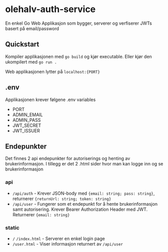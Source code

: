 # olehalv-auth-service
En enkel Go Web Applikasjon som bygger, serverer og verfiserer JWTs basert på email/password

## Quickstart
Kompiler applikasjonen med `go build` og kjør executable. Eller kjør den ukompilert med `go run .`

Web applikasjonen lytter på `localhost:{PORT}`

## .env
Applikasjonen krever følgene .env variables

- PORT
- ADMIN_EMAIL
- ADMIN_PASS
- JWT_SECRET
- JWT_ISSUER

## Endepunkter
Det finnes 2 api endepunkter for autoriserings og henting av brukerinformasjon. I tillegg er det 2 .html sider hvor man kan logge inn og se brukerinformasjon

### api

- `/api/auth` - Krever JSON-body med `{email: string; pass: string}`, returnerer `{returnUrl: string; token: string}`
- `/api/user` - Fungerer som et endepunkt for å hente brukerinformasjon samt autorisering. Krever Bearer Authorization Header med JWT. Returnerer `{email: string}`

### static

- `/` `/index.html` - Serverer en enkel login page
- `/user.html` - Viser informasjon returnert av `/api/user`
